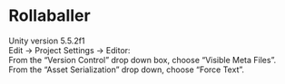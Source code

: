 # Rollaballer

Unity version 5.5.2f1 <br />
Edit -> Project Settings -> Editor:<br />
From the “Version Control” drop down box, choose “Visible Meta Files”. <br />
From the “Asset Serialization” drop down, choose “Force Text”.
